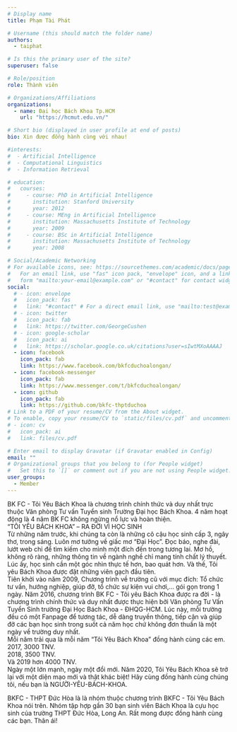 ```yaml
---
# Display name
title: Phạm Tài Phát

# Username (this should match the folder name)
authors:
  - taiphat

# Is this the primary user of the site?
superuser: false

# Role/position
role: Thành viên

# Organizations/Affiliations
organizations:
  - name: Đại học Bách Khoa Tp.HCM
    url: "https://hcmut.edu.vn/"

# Short bio (displayed in user profile at end of posts)
bio: Xin được đồng hành cùng với nhau!

#interests:
#  - Artificial Intelligence
#  - Computational Linguistics
#  - Information Retrieval

# education:
#   courses:
#     - course: PhD in Artificial Intelligence
#       institution: Stanford University
#       year: 2012
#     - course: MEng in Artificial Intelligence
#       institution: Massachusetts Institute of Technology
#       year: 2009
#     - course: BSc in Artificial Intelligence
#       institution: Massachusetts Institute of Technology
#       year: 2008

# Social/Academic Networking
# For available icons, see: https://sourcethemes.com/academic/docs/page-builder/#icons
#   For an email link, use "fas" icon pack, "envelope" icon, and a link in the
#   form "mailto:your-email@example.com" or "#contact" for contact widget.
social:
  # - icon: envelope
  #   icon_pack: fas
  #   link: "#contact" # For a direct email link, use "mailto:test@example.org".
  # - icon: twitter
  #   icon_pack: fab
  #   link: https://twitter.com/GeorgeCushen
  # - icon: google-scholar
  #   icon_pack: ai
  #   link: https://scholar.google.co.uk/citations?user=sIwtMXoAAAAJ
  - icon: facebook
    icon_pack: fab
    link: https://www.facebook.com/bkfcduchoalongan/
  - icon: facebook-messenger
    icon_pack: fab
    link: https://www.messenger.com/t/bkfcduchoalongan/
  - icon: github
    icon_pack: fab
    link: https://github.com/bkfc-thptduchoa
# Link to a PDF of your resume/CV from the About widget.
# To enable, copy your resume/CV to `static/files/cv.pdf` and uncomment the lines below.
# - icon: cv
#   icon_pack: ai
#   link: files/cv.pdf

# Enter email to display Gravatar (if Gravatar enabled in Config)
email: ""
# Organizational groups that you belong to (for People widget)
#   Set this to `[]` or comment out if you are not using People widget.
user_groups:
  - Member
---
```


BK FC - Tôi Yêu Bách Khoa là chương trình chính thức và duy nhất trực thuộc Văn phòng Tư vấn Tuyển sinh Trường Đại học Bách Khoa. 4 năm hoạt động là 4 năm BK FC không ngừng nổ lực và hoàn thiện.  
“TÔI YÊU BÁCH KHOA” – RA ĐỜI VÌ HỌC SINH  
Từ những năm trước, khi chúng ta còn là những cô cậu học sinh cấp 3, ngây thơ, trong sáng. Luôn mơ tưởng về giấc mơ “Đại Học”. Đọc báo, nghe đài, lướt web chỉ để tìm kiếm cho mình một đích đến trong tương lai. Mơ hồ, không rõ ràng, những thông tin về ngành nghề chỉ mang tính chất lý thuyết. Lúc ấy, học sinh cần một góc nhìn thực tế hơn, bao quát hơn. Và thế, Tôi yêu Bách Khoa được đặt những viên gạch đầu tiên.  
Tiên khởi vào năm 2009, Chương trình về trường cũ với mục đích: Tổ chức tư vấn, hướng nghiệp, giúp đỡ, tổ chức sự kiện vui chơi,… gói gọn trong 1 ngày.
Năm 2016, chương trình BK FC - Tôi yêu Bách Khoa được ra đời - là chương trình chính thức và duy nhất được thực hiện bởi Văn phòng Tư Vấn Tuyển Sinh trường Đại Học Bách Khoa - ĐHQG-HCM. Lúc này, mỗi trường đều có một Fanpage để tương tác, dễ dàng truyền thông, tiếp cận và giúp đỡ các bạn học sinh trong suốt cả năm học chứ không đơn thuần là một ngày về trường duy nhất.  
Mỗi năm trải qua là mỗi năm “Tôi Yêu Bách Khoa” đồng hành cùng các em.  
2017, 3000 TNV.  
2018, 3500 TNV.  
Và 2019 hơn 4000 TNV.  
Ngày một lớn mạnh, ngày một đổi mới. Năm 2020, Tôi Yêu Bách Khoa sẽ trở lại với một diện mạo mới và thật khác biệt! Hãy cùng đồng hành cùng chúng tôi, nếu bạn là NGƯỜI-YÊU-BÁCH-KHOA.

BKFC - THPT Đức Hòa là là nhóm thuộc chương trình BKFC - Tôi Yêu Bách Khoa nói trên. Nhóm tập hợp gần 30 bạn sinh viên Bách Khoa là cựu học sinh của trường THPT Đức Hòa, Long An. Rất mong được đồng hành cùng các bạn. Thân ái!
